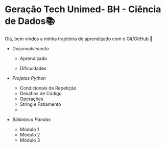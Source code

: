 # Geração Tech Unimed- BH - Ciência de Dados:books:

Olá, bem vindos a minha trajetória de aprendizado com o Git/GitHub :wave:

- *Desenvolvimento*

  - Aprendizado

  - Dificuldades

  

- *Projetos Python*

  - Condicionais de Repetição
  - Desafios de Código
  - Operações
  - String e Fatiamento
  - 

- *Biblioteca Pandas*

  - Módulo 1
  - Módulo 2
  - Módulo 3

